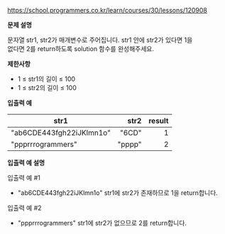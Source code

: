 https://school.programmers.co.kr/learn/courses/30/lessons/120908

**문제 설명**

문자열 str1, str2가 매개변수로 주어집니다. str1 안에 str2가 있다면 1을 <br> 
없다면 2를 return하도록 solution 함수를 완성해주세요.

**제한사항**

- 1 ≤ str1의 길이 ≤ 100
- 1 ≤ str2의 길이 ≤ 100

**입출력 예**

| str1                     |   	str2 | 	result |
|--------------------------|--------:|--------:|
| "ab6CDE443fgh22iJKlmn1o" |  	"6CD" |      	1 |
| "ppprrrogrammers"        | 	"pppp" |      	2 |

**입출력 예 설명**

입출력 예 #1

- "ab6CDE443fgh22iJKlmn1o" str1에 str2가 존재하므로 1을 return합니다.

입출력 예 #2

- "ppprrrogrammers" str1에 str2가 없으므로 2를 return합니다.